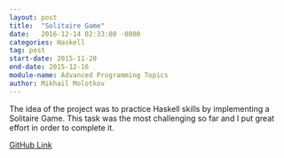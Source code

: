 ```yaml
---
layout: post
title:  "Solitaire Game"
date:   2016-12-14 02:33:00 -0000
categories: Haskell
tag: post
start-date: 2015-11-20
end-date: 2015-12-16
module-name: Advanced Programming Topics
author: Mikhail Molotkov
---
```


The idea of the project was to practice Haskell skills by implementing a Solitaire Game.
This task was the most challenging so far and I put great effort in order to complete it.

[GitHub Link][link-to]

[link-to]: https://github.com/MikhailMS/Solitaire
